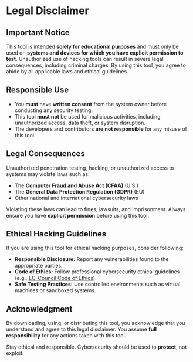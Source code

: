# Legal Disclaimer

## Important Notice
This tool is intended **solely for educational purposes** and must only be used on **systems and devices for which you have explicit permission to test**. Unauthorized use of hacking tools can result in severe legal consequences, including criminal charges. By using this tool, you agree to abide by all applicable laws and ethical guidelines.

## Responsible Use
- You **must** have **written consent** from the system owner before conducting any security testing.
- This tool **must not** be used for malicious activities, including unauthorized access, data theft, or system disruption.
- The developers and contributors **are not responsible** for any misuse of this tool.

## Legal Consequences
Unauthorized penetration testing, hacking, or unauthorized access to systems may violate laws such as:
- The **Computer Fraud and Abuse Act (CFAA)** (U.S.)
- The **General Data Protection Regulation (GDPR)** (EU)
- Other national and international cybersecurity laws

Violating these laws can lead to fines, lawsuits, and imprisonment. Always ensure you have **explicit permission** before using this tool.

## Ethical Hacking Guidelines
If you are using this tool for ethical hacking purposes, consider following:
- **Responsible Disclosure:** Report any vulnerabilities found to the appropriate parties.
- **Code of Ethics:** Follow professional cybersecurity ethical guidelines (e.g., [EC-Council Code of Ethics](https://www.eccouncil.org/code-of-ethics/)).
- **Safe Testing Practices:** Use controlled environments such as virtual machines or sandboxed systems.

## Acknowledgment
By downloading, using, or distributing this tool, you acknowledge that you understand and agree to this legal disclaimer. You assume **full responsibility** for any actions taken with this tool.

Stay ethical and responsible. Cybersecurity should be used to **protect**, not exploit.

